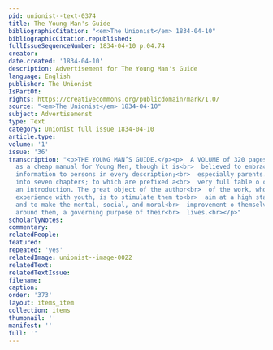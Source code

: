 ```yaml
---
pid: unionist--text-0374
title: The Young Man's Guide
bibliographicCitation: "<em>The Unionist</em> 1834-04-10"
bibliographicCitation.republished: 
fullIssueSequenceNumber: 1834-04-10 p.04.74
creator: 
date.created: '1834-04-10'
description: Advertisement for The Young Man's Guide
language: English
publisher: The Unionist
IsPartOf: 
rights: https://creativecommons.org/publicdomain/mark/1.0/
source: "<em>The Unionist</em> 1834-04-10"
subject: Advertisemenst
type: Text
category: Unionist full issue 1834-04-10
article.type: 
volume: '1'
issue: '36'
transcription: "<p>THE YOUNG MAN’S GUIDE.</p><p>  A VOLUME of 320 pages, designed
  as a cheap manual for Young Men, though it is<br>  believed to embrace much useful
  information to persons in every description;<br>  especially parents. It is divided
  into seven chapters; to which are prefixed a<br>  very full table o contents and
  an introduction. The great object of the author<br>  of the work, who has had much
  experience with youth, is to stimulate them to<br>  aim at a high standard of character,
  and to make the mental, social, and moral<br>  improvement o themselves and those
  around them, a governing purpose of their<br>  lives.<br></p>"
scholarlyNotes: 
commentary: 
relatedPeople: 
featured: 
repeated: 'yes'
relatedImage: unionist--image-0022
relatedText: 
relatedTextIssue: 
filename: 
caption: 
order: '373'
layout: items_item
collection: items
thumbnail: ''
manifest: ''
full: ''
---
```

